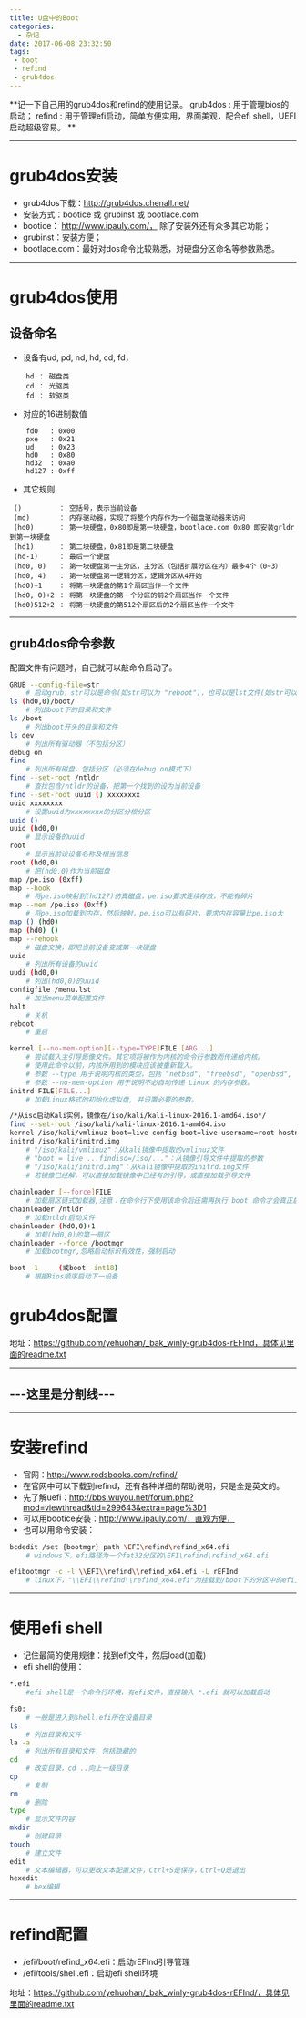 ```yaml
---
title: U盘中的Boot
categories:
  - 杂记
date: 2017-06-08 23:32:50
tags: 
 - boot
 - refind
 - grub4dos
---
```



**记一下自己用的grub4dos和refind的使用记录。
grub4dos : 用于管理bios的启动；
refind   : 用于管理efi启动，简单方便实用，界面美观，配合efi shell，UEFI启动超级容易。
**

<!-- more -->


---
# grub4dos安装
 - grub4dos下载：http://grub4dos.chenall.net/
 - 安装方式：bootice 或 grubinst 或 bootlace.com
  - bootice： http://www.ipauly.com/， 除了安装外还有众多其它功能；
  - grubinst：安装方便；
  - bootlace.com：最好对dos命令比较熟悉，对硬盘分区命名等参数熟悉。


---
# grub4dos使用
## 设备命名
- 设备有ud, pd, nd, hd, cd, fd，

```
	hd ： 磁盘类
	cd ： 光驱类
	fd ： 软驱类
```

- 对应的16进制数值

```
	fd0   : 0x00
	pxe   : 0x21
	ud    : 0x23
	hd0   : 0x80
	hd32  : 0xa0
	hd127 : 0xff
```

- 其它规则

```
 ()         ： 空括号，表示当前设备
 (md)       ： 内存驱动器，实现了将整个内存作为一个磁盘驱动器来访问
 (hd0)      ： 第一块硬盘，0x80即是第一块硬盘，bootlace.com 0x80 即安装grldr到第一块硬盘
 (hd1)      ： 第二块硬盘，0x81即是第二块硬盘
 (hd-1)     ： 最后一个硬盘
 (hd0, 0)   ： 第一块硬盘第一主分区，主分区（包括扩展分区在内）最多4个（0~3）
 (hd0, 4)   ： 第一块硬盘第一逻辑分区，逻辑分区从4开始
 (hd0)+1    ： 将第一块硬盘的第1个扇区当作一个文件
 (hd0, 0)+2 ： 将第一块硬盘的第一个分区的前2个扇区当作一个文件
 (hd0)512+2 ： 将第一块硬盘的第512个扇区后的2个扇区当作一个文件
```
 

---
## grub4dos命令参数
配置文件有问题时，自己就可以敲命令启动了。

```bash
GRUB --config-file=str
	# 启动grub，str可以是命令(如str可以为 "reboot")，也可以是lst文件(如str可以为 (hd0,0)/menu.lst)
ls (hd0,0)/boot/
	# 列出boot下的目录和文件
ls /boot
	# 列出boot开头的目录和文件
ls dev
	# 列出所有驱动器（不包括分区）
debug on
find
	# 列出所有磁盘，包括分区（必须在debug on模式下）
find --set-root /ntldr
	# 查找包含/ntldr的设备，把第一个找到的设为当前设备
find --set-root uuid () xxxxxxxx
uuid xxxxxxxx
	# 设置uuid为xxxxxxxx的分区分根分区
uuid ()
uuid (hd0,0)
	# 显示设备的uuid
root
	# 显示当前设设备名称及相当信息
root (hd0,0)
	# 把(hd0,0)作为当前磁盘
map /pe.iso (0xff)
map --hook
	# 将pe.iso映射到(hd127)仿真磁盘，pe.iso要求连续存放，不能有碎片
map --mem /pe.iso (0xff)
	# 将pe.iso加载到内存，然后映射，pe.iso可以有碎片，要求内存容量比pe.iso大
map () (hd0)
map (hd0) ()
map --rehook
	# 磁盘交换，即把当前设备变成第一块硬盘
uuid
	# 列出所有设备的uuid
uudi (hd0,0)
	# 列出(hd0,0)的uuid
configfile /menu.lst
	# 加当menu菜单配置文件
halt 
	# 关机
reboot
	# 重启
```

```bash
kernel [--no-mem-option][--type=TYPE]FILE [ARG...]
	# 尝试载入主引导影像文件。其它项将被作为内核的命令行参数而传递给内核。
	# 使用此命令以前，内核所用到的模块应该被重新载入。
	# 参数 --type 用于说明内核的类型，包括 "netbsd", "freebsd", "openbsd", "linux", "biglinux" 和 "multiboot"。
	# 参数 --no-mem-option 用于说明不必自动传递 Linux 的内存参数。
initrd FILE[FILE...]
	# 加载Linux格式的初始化虚拟盘, 并设置必要的参数。

/*从iso启动Kali实例，镜像在/iso/kali/kali-linux-2016.1-amd64.iso*/
find --set-root /iso/kali/kali-linux-2016.1-amd64.iso 
kernel /iso/kali/vmlinuz boot=live config boot=live username=root hostname=kali boot=live username=root hostname=kali findiso=/iso/kali/kali-linux-2016.1-amd64.iso 
initrd /iso/kali/initrd.img
	# "/iso/kali/vmlinuz"：从kali镜像中提取的vmlinuz文件
	# "boot = live ...findiso=/iso/..."：从镜像引导文件中提取的参数
	# "/iso/kali/initrd.img"：从kali镜像中提取的initrd.img文件
	# 若镜像已经解，可以直接加载镜像中已经有的引导，或直接加载引导文件
	
chainloader [--force]FILE
	# 加载扇区链式加载器,注意：在命令行下使用该命令后还需再执行 boot 命令才会真正启动。
chainloader /ntldr
	# 加载ntldr启动文件
chainloader (hd0,0)+1
	# 加载(hd0,0)的第一扇区
chainloader --force /bootmgr
	# 加载bootmgr,忽略启动标识有效性，强制启动

boot -1		(或boot -int18)
	# 根据Bios顺序启动下一设备
```

# grub4dos配置

地址：https://github.com/yehuohan/_bak_winly-grub4dos-rEFInd，具体见里面的readme.txt



---
---这里是分割线---
---


---
# 安装refind
- 官网：http://www.rodsbooks.com/refind/
- 在官网中可以下载到refind，还有各种详细的帮助说明，只是全是英文的。
- 先了解uefi：http://bbs.wuyou.net/forum.php?mod=viewthread&tid=299643&extra=page%3D1
- 可以用bootice安装：http://www.ipauly.com/，直观方便，
- 也可以用命令安装：

```bash
bcdedit /set {bootmgr} path \EFI\refind\refind_x64.efi
	# windows下，efi路径为一个fat32分区的\EFI\refind\refind_x64.efi

efibootmgr -c -l \\EFI\\refind\\refind_x64.efi -L rEFInd
	# linux下，"\\EFI\\refind\\refind_x64.efi"为挂载到/boot下的分区中的efi文件
```


---
# 使用efi shell
 - 记住最简的使用规律：找到efi文件，然后load(加载)
 - efi shell的使用：

```bash
*.efi
    #efi shell是一个命令行环境，有efi文件，直接输入 *.efi 就可以加载启动

fs0:
	# 一般是进入到shell.efi所在设备目录
ls
	# 列出目录和文件
la -a
	# 列出所有目录和文件，包括隐藏的
cd	
	# 改变目录，cd ..向上一级目录
cp
	# 复制
rm
	# 删除
type
	# 显示文件内容
mkdir
	# 创建目录
touch
	# 建立文件
edit
	# 文本编辑器，可以更改文本配置文件，Ctrl+S是保存，Ctrl+Q是退出
hexedit
	# hex编辑
```

---
# refind配置
- /efi/boot/refind_x64.efi：启动rEFInd引导管理
- /efi/tools/shell.efi：启动efi shell环境

地址：https://github.com/yehuohan/_bak_winly-grub4dos-rEFInd/，具体见里面的readme.txt
